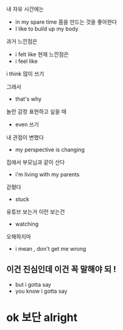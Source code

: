 

내 자유 시간에는 
- in my spare time 
몸을 만드는 것을 좋아한다 
- I like to build up my body

과거 느낀점은
- i felt like
현재 느낀점은 
- i feel like 

i think 많이 쓰기 

그래서
- that's why 

놀란 감정 표현하고 싶을 때
- even 쓰기 

내 관점이 변했다
- my perspective is changing

집에서 부모님과 같이 산다
- i'm living with my parents 

갇혔다
- stuck

유튜브 보는거 이런 보는건 
- watching

오해하지마 
-  i mean , don't get me wrong 

## 이건 진심인데 이건 꼭 말해야 되 !
- but i gotta say
- you know i gotta say 

# ok 보단 alright 